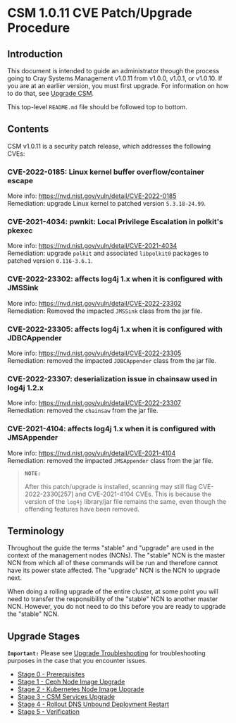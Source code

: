 # CSM 1.0.11 CVE Patch/Upgrade Procedure

## Introduction

This document is intended to guide an administrator through the process going to Cray Systems Management v1.0.11 from v1.0.0, v1.0.1, or v1.0.10. If you are at an earlier version, you must first upgrade. For information on how to do that, see [Upgrade CSM](../index.md).

This top-level `README.md` file should be followed top to bottom.

## Contents

CSM v1.0.11 is a security patch release, which addresses the following CVEs:

### CVE-2022-0185: Linux kernel buffer overflow/container escape
More info: https://nvd.nist.gov/vuln/detail/CVE-2022-0185 \
Remediation: upgrade Linux kernel to patched version `5.3.18-24.99`.

### CVE-2021-4034: pwnkit: Local Privilege Escalation in polkit's pkexec
More info: https://nvd.nist.gov/vuln/detail/CVE-2021-4034 \
Remediation: upgrade `polkit` and associated `libpolkit0` packages to patched version `0.116-3.6.1`.

### CVE-2022-23302: affects log4j 1.x when it is configured with JMSSink
More info: https://nvd.nist.gov/vuln/detail/CVE-2022-23302 \
Remediation: Removed the impacted `JMSSink` class from the jar file.

### CVE-2022-23305: affects log4j 1.x when it is configured with JDBCAppender
More info: https://nvd.nist.gov/vuln/detail/CVE-2022-23305 \
Remediation: removed the impacted `JDBCAppender` class from the jar file.

### CVE-2022-23307: deserialization issue in chainsaw used in log4j 1.2.x
More info: https://nvd.nist.gov/vuln/detail/CVE-2022-23307 \
Remediation: removed the `chainsaw` from the jar file.

### CVE-2021-4104: affects log4j 1.x when it is configured with JMSAppender
More info: https://nvd.nist.gov/vuln/detail/CVE-2021-4104 \
Remediation: removed the impacted `JMSAppender` class from the jar file.

>**`NOTE:`**
>
>After this patch/upgrade is installed, scanning may still flag CVE-2022-2330[257] and CVE-2021-4104 CVEs. This is because the version of the `log4j` library/jar file remains the same, even though the offending features have been removed.
>

## Terminology

Throughout the guide the terms "stable" and "upgrade" are used in the context of the management nodes (NCNs). The
"stable" NCN is the master NCN from which all of these commands will be run and therefore cannot have its power state
affected. The "upgrade" NCN is the NCN to upgrade next.

When doing a rolling upgrade of the entire cluster, at some point you will need to transfer the
responsibility of the "stable" NCN to another master NCN. However, you do not need to do this before you are ready to
upgrade the "stable" NCN.

## Upgrade Stages

**`Important:`** Please see [Upgrade Troubleshooting](./upgrade_troubleshooting.md) for troubleshooting purposes in the case that you encounter issues.

- [Stage 0 - Prerequisites](Stage_0_Prerequisites.md)
- [Stage 1 - Ceph Node Image Upgrade](Stage_1.md)
- [Stage 2 - Kubernetes Node Image Upgrade](Stage_2.md)
- [Stage 3 - CSM Services Upgrade](Stage_3.md)
- [Stage 4 - Rollout DNS Unbound Deployment Restart](Stage_4.md)
- [Stage 5 - Verification](Stage_5.md)
